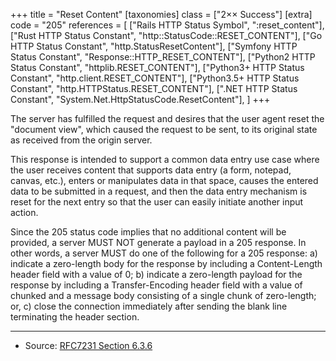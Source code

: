 +++
title = "Reset Content"
[taxonomies]
class = ["2&times;&times; Success"]
[extra]
code = "205"
references = [
    ["Rails HTTP Status Symbol", ":reset_content"],
    ["Rust HTTP Status Constant", "http::StatusCode::RESET_CONTENT"],
    ["Go HTTP Status Constant", "http.StatusResetContent"],
    ["Symfony HTTP Status Constant", "Response::HTTP_RESET_CONTENT"],
    ["Python2 HTTP Status Constant", "httplib.RESET_CONTENT"],
    ["Python3+ HTTP Status Constant", "http.client.RESET_CONTENT"],
    ["Python3.5+ HTTP Status Constant", "http.HTTPStatus.RESET_CONTENT"],
    [".NET HTTP Status Constant", "System.Net.HttpStatusCode.ResetContent"],
]
+++

The server has fulfilled the request and desires that the user agent reset the "document view", which caused the request to be sent, to its original state as received from the origin server.

This response is intended to support a common data entry use case where the user receives content that supports data entry (a form, notepad, canvas, etc.), enters or manipulates data in that space, causes the entered data to be submitted in a request, and then the data entry mechanism is reset for the next entry so that the user can easily initiate another input action.

Since the 205 status code implies that no additional content will be provided, a server MUST NOT generate a payload in a 205 response. In other words, a server MUST do one of the following for a 205 response: a) indicate a zero-length body for the response by including a Content-Length header field with a value of 0; b) indicate a zero-length payload for the response by including a Transfer-Encoding header field with a value of chunked and a message body consisting of a single chunk of zero-length; or, c) close the connection immediately after sending the blank line terminating the header section.

---

* Source: [RFC7231 Section 6.3.6][1]

[1]: <http://tools.ietf.org/html/rfc7231#section-6.3.6>
